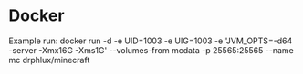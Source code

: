 # Docker

Example run:
docker run -d -e UID=1003 -e UIG=1003 -e 'JVM_OPTS=-d64 -server -Xmx16G -Xms1G' --volumes-from mcdata -p 25565:25565 --name mc drphlux/minecraft
